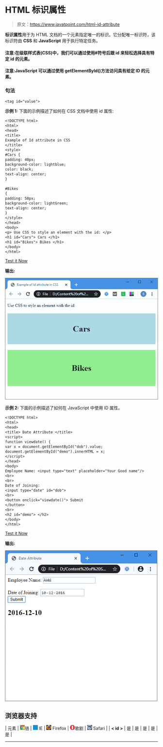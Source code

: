 # HTML 标识属性

> 原文：<https://www.javatpoint.com/html-id-attribute>

**标识属性**用于为 HTML 文档的一个元素指定唯一的标识。它分配唯一标识符，该标识符由 **CSS** 和 **JavaScript** 用于执行特定任务。

#### 注意:在级联样式表(CSS)中，我们可以通过使用#符号后跟 id 来轻松选择具有特定 id 的元素。

#### 注意:JavaScript 可以通过使用 getElementById()方法访问具有给定 ID 的元素。

### 句法

```
<tag id="value">

```

**示例 1:** 下面的示例描述了如何在 CSS 文档中使用 id 属性:

```
<!DOCTYPE html>
<html>
<head>
<title>
Example of Id attribute in CSS
</title>
<style>
#Cars {
padding: 40px;
background-color: lightblue;
color: black;    
text-align: center;
} 

#Bikes
{
padding: 50px;
background-color: lightGreen;
text-align: center;
}
</style>
</head>
<body>
<p> Use CSS to style an element with the id: </p>
<h1 id="Cars"> Cars </h1>
<h1 id="Bikes"> Bikes </h1>
</body>
</html> 

```

[Test it Now](https://www.javatpoint.com/oprweb/test.jsp?filename=html-id-attribute)

**输出:**

![HTML Id Attribute](img/369ab3310b47462ca49fc3125218ae94.png)

**示例 2:** 下面的示例描述了如何在 JavaScript 中使用 ID 属性。

```
<!DOCTYPE html>
<html> 
<head> 
<title> Date Attribute </title> 
<script> 
function viewdate() { 
var x = document.getElementById("dob").value; 
document.getElementById("demo").innerHTML = x; 
</script> 
</head> 
<body> 
Employee Name: <input type="text" placeholder="Your Good name"/> 
<br>
<br>
Date of Joining: 
<input type="date" id="dob">
<br> 
<button onclick="viewdate()"> Submit 
</button> 
<br>
<h2 id="demo"> </h2> 
</body> 
</html>

```

[Test it Now](https://www.javatpoint.com/oprweb/test.jsp?filename=html-id-attribute2)

**输出:**

![HTML Id Attribute](img/cb2db96670bf9b004e841139f9e6192b.png)

## 浏览器支持

| 元素 | ![chrome browser](img/4fbdc93dc2016c5049ed108e7318df19.png)铬 | ![ie browser](img/83dd23df1fe8373fd5bf054b2c1dd88b.png) IE | ![firefox browser](img/4f001fff393888a8a807ed29b28145d1.png) Firefox | ![opera browser](img/6cad4a592cc69a052056a0577b4aac65.png)歌剧 | ![safari browser](img/a0f6a9711a92203c5dc5c127fe9c9fca.png) Safari |
| **< id >** | 是 | 是 | 是 | 是 | 是 |

* * *